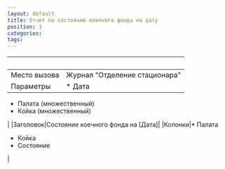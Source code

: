 ```yaml
---
layout: default
title: Отчет по состоянию коечного фонда на дату
position: 1
categories: 
tags: 
---
```


| | |
|-|-|
|Место вызова|Журнал "Отделение стационара"|
|Параметры|* Дата
* Палата (множественный)
* Койка (множественный)

|
|Заголовок|Состояние коечного фонда на [Дата]|
|Колонки|* Палата
* Койка
* Состояние

|

